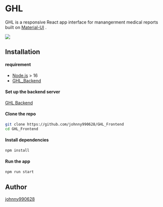 # GHL
GHL is a responsive React app interface for manangerment medical reports built on [Material-UI](https://mui.com/zh/) .

![](https://github.com/johnny990628/GHL_Frontend/blob/master/public/ghl.gif)

## Installation

#### requirement
- [Node.js](https://nodejs.org/zh-tw/download/) > 16
- [GHL_Backend](https://github.com/johnny990628/GHL_backend)

#### Set up the backend server

[GHL Backend](https://github.com/johnny990628/GHL_backend)

#### Clone the repo
```bash
git clone https://github.com/johnny990628/GHL_Frontend
cd GHL_Frontend
```

#### Install dependencies
```bash
npm install
```

#### Run the app
```bash
npm run start
```

## Author
[johnny990628](https://github.com/johnny990628)
